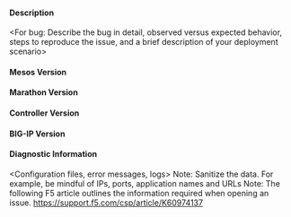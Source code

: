 
#### Description
<For bug: Describe the bug in detail, observed versus expected behavior, steps to reproduce the issue, and a brief description of your deployment scenario>
<For enhancement: Describe the enhancement request in detail>

#### Mesos Version
<Version of Mesos being used>

#### Marathon Version
<Version of Marathon being used>

#### Controller Version
<Version of marathon-bigip-ctlr being used>

#### BIG-IP Version
<Version of BIG-IP being used>

#### Diagnostic Information
<Configuration files, error messages, logs>
Note: Sanitize the data. For example, be mindful of IPs, ports, application names and URLs
Note: The following F5 article outlines the information required when opening an issue.
https://support.f5.com/csp/article/K60974137

